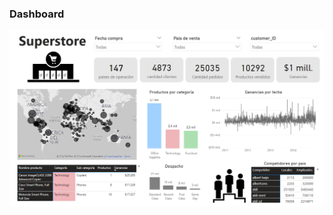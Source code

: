 ### Dashboard
![](https://raw.githubusercontent.com/mjgalaz/Supermarket-ETL-Web-scraping/main/dashboard.png)
